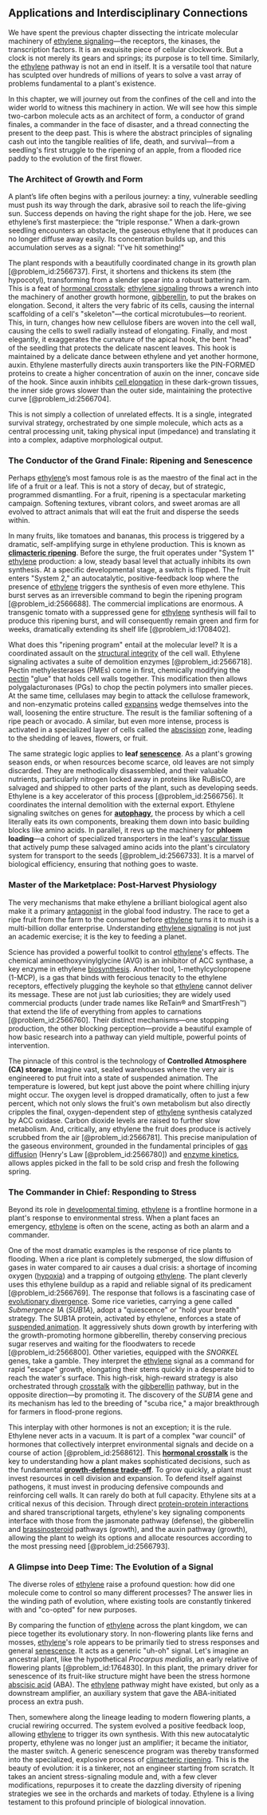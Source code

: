## Applications and Interdisciplinary Connections

We have spent the previous chapter dissecting the intricate molecular machinery of [ethylene signaling](@article_id:155997)—the receptors, the kinases, the transcription factors. It is an exquisite piece of cellular clockwork. But a clock is not merely its gears and springs; its purpose is to tell time. Similarly, the [ethylene](@article_id:154692) pathway is not an end in itself. It is a versatile tool that nature has sculpted over hundreds of millions of years to solve a vast array of problems fundamental to a plant's existence.

In this chapter, we will journey out from the confines of the cell and into the wider world to witness this machinery in action. We will see how this simple two-carbon molecule acts as an architect of form, a conductor of grand finales, a commander in the face of disaster, and a thread connecting the present to the deep past. This is where the abstract principles of signaling cash out into the tangible realities of life, death, and survival—from a seedling's first struggle to the ripening of an apple, from a flooded rice paddy to the evolution of the first flower.

### The Architect of Growth and Form

A plant’s life often begins with a perilous journey: a tiny, vulnerable seedling must push its way through the dark, abrasive soil to reach the life-giving sun. Success depends on having the right shape for the job. Here, we see ethylene’s first masterpiece: the “triple response.” When a dark-grown seedling encounters an obstacle, the gaseous ethylene that it produces can no longer diffuse away easily. Its concentration builds up, and this accumulation serves as a signal: "I've hit something!"

The plant responds with a beautifully coordinated change in its growth plan [@problem_id:2566737]. First, it shortens and thickens its stem (the hypocotyl), transforming from a slender spear into a robust battering ram. This is a feat of [hormonal crosstalk](@article_id:165609); [ethylene signaling](@article_id:155997) throws a wrench into the machinery of another growth hormone, [gibberellin](@article_id:180317), to put the brakes on elongation. Second, it alters the very fabric of its cells, causing the internal scaffolding of a cell's "skeleton"—the cortical microtubules—to reorient. This, in turn, changes how new cellulose fibers are woven into the cell wall, causing the cells to swell radially instead of elongating. Finally, and most elegantly, it exaggerates the curvature of the apical hook, the bent "head" of the seedling that protects the delicate nascent leaves. This hook is maintained by a delicate dance between ethylene and yet another hormone, auxin. Ethylene masterfully directs auxin transporters like the PIN-FORMED proteins to create a higher concentration of auxin on the inner, concave side of the hook. Since auxin inhibits [cell elongation](@article_id:151511) in these dark-grown tissues, the inner side grows slower than the outer side, maintaining the protective curve [@problem_id:2566704].

This is not simply a collection of unrelated effects. It is a single, integrated survival strategy, orchestrated by one simple molecule, which acts as a central processing unit, taking physical input (impedance) and translating it into a complex, adaptive morphological output.

### The Conductor of the Grand Finale: Ripening and Senescence

Perhaps [ethylene](@article_id:154692)’s most famous role is as the maestro of the final act in the life of a fruit or a leaf. This is not a story of decay, but of strategic, programmed dismantling. For a fruit, ripening is a spectacular marketing campaign. Softening textures, vibrant colors, and sweet aromas are all evolved to attract animals that will eat the fruit and disperse the seeds within.

In many fruits, like tomatoes and bananas, this process is triggered by a dramatic, self-amplifying surge in ethylene production. This is known as **[climacteric ripening](@article_id:172368)**. Before the surge, the fruit operates under "System 1" [ethylene](@article_id:154692) production: a low, steady basal level that actually inhibits its own synthesis. At a specific developmental stage, a switch is flipped. The fruit enters "System 2," an autocatalytic, positive-feedback loop where the presence of [ethylene](@article_id:154692) triggers the synthesis of even more ethylene. This burst serves as an irreversible command to begin the ripening program [@problem_id:2566688]. The commercial implications are enormous. A transgenic tomato with a suppressed gene for [ethylene](@article_id:154692) synthesis will fail to produce this ripening burst, and will consequently remain green and firm for weeks, dramatically extending its shelf life [@problem_id:1708402].

What does this "ripening program" entail at the molecular level? It is a coordinated assault on the [structural integrity](@article_id:164825) of the cell wall. Ethylene signaling activates a suite of demolition enzymes [@problem_id:2566718]. Pectin methylesterases (PMEs) come in first, chemically modifying the [pectin](@article_id:262880) "glue" that holds cell walls together. This modification then allows polygalacturonases (PGs) to chop the pectin polymers into smaller pieces. At the same time, cellulases may begin to attack the cellulose framework, and non-enzymatic proteins called [expansins](@article_id:150785) wedge themselves into the wall, loosening the entire structure. The result is the familiar softening of a ripe peach or avocado. A similar, but even more intense, process is activated in a specialized layer of cells called the [abscission](@article_id:154283) zone, leading to the shedding of leaves, flowers, or fruit.

The same strategic logic applies to **leaf [senescence](@article_id:147680)**. As a plant's growing season ends, or when resources become scarce, old leaves are not simply discarded. They are methodically disassembled, and their valuable nutrients, particularly nitrogen locked away in proteins like RuBisCO, are salvaged and shipped to other parts of the plant, such as developing seeds. Ethylene is a key accelerator of this process [@problem_id:2566756]. It coordinates the internal demolition with the external export. Ethylene signaling switches on genes for **[autophagy](@article_id:146113)**, the process by which a cell literally eats its own components, breaking them down into basic building blocks like amino acids. In parallel, it revs up the machinery for **phloem loading**—a cohort of specialized transporters in the leaf's [vascular tissue](@article_id:142709) that actively pump these salvaged amino acids into the plant's circulatory system for transport to the seeds [@problem_id:2566733]. It is a marvel of biological efficiency, ensuring that nothing goes to waste.

### Master of the Marketplace: Post-Harvest Physiology

The very mechanisms that make ethylene a brilliant biological agent also make it a primary [antagonist](@article_id:170664) in the global food industry. The race to get a ripe fruit from the farm to the consumer before [ethylene](@article_id:154692) turns it to mush is a multi-billion dollar enterprise. Understanding [ethylene signaling](@article_id:155997) is not just an academic exercise; it is the key to feeding a planet.

Science has provided a powerful toolkit to control [ethylene](@article_id:154692)'s effects. The chemical aminoethoxyvinylglycine (AVG) is an inhibitor of ACC synthase, a key enzyme in ethylene [biosynthesis](@article_id:173778). Another tool, 1-methylcyclopropene (1-MCP), is a gas that binds with ferocious tenacity to the ethylene receptors, effectively plugging the keyhole so that [ethylene](@article_id:154692) cannot deliver its message. These are not just lab curiosities; they are widely used commercial products (under trade names like ReTain® and SmartFresh™) that extend the life of everything from apples to carnations [@problem_id:2566760]. Their distinct mechanisms—one stopping production, the other blocking perception—provide a beautiful example of how basic research into a pathway can yield multiple, powerful points of intervention.

The pinnacle of this control is the technology of **Controlled Atmosphere (CA) storage**. Imagine vast, sealed warehouses where the very air is engineered to put fruit into a state of suspended animation. The temperature is lowered, but kept just above the point where chilling injury might occur. The oxygen level is dropped dramatically, often to just a few percent, which not only slows the fruit's own metabolism but also directly cripples the final, oxygen-dependent step of [ethylene](@article_id:154692) synthesis catalyzed by ACC oxidase. Carbon dioxide levels are raised to further slow metabolism. And, critically, any ethylene the fruit does produce is actively scrubbed from the air [@problem_id:2566781]. This precise manipulation of the gaseous environment, grounded in the fundamental principles of [gas diffusion](@article_id:190868) (Henry's Law [@problem_id:2566780]) and [enzyme kinetics](@article_id:145275), allows apples picked in the fall to be sold crisp and fresh the following spring.

### The Commander in Chief: Responding to Stress

Beyond its role in [developmental timing](@article_id:276261), [ethylene](@article_id:154692) is a frontline hormone in a plant's response to environmental stress. When a plant faces an emergency, [ethylene](@article_id:154692) is often on the scene, acting as both an alarm and a commander.

One of the most dramatic examples is the response of rice plants to flooding. When a rice plant is completely submerged, the slow diffusion of gases in water compared to air causes a dual crisis: a shortage of incoming oxygen ([hypoxia](@article_id:153291)) and a trapping of outgoing [ethylene](@article_id:154692). The plant cleverly uses this ethylene buildup as a rapid and reliable signal of its predicament [@problem_id:2566769]. The response that follows is a fascinating case of [evolutionary divergence](@article_id:198663). Some rice varieties, carrying a gene called *Submergence 1A* (*SUB1A*), adopt a "quiescence" or "hold your breath" strategy. The SUB1A protein, activated by ethylene, enforces a state of [suspended animation](@article_id:150843). It aggressively shuts down growth by interfering with the growth-promoting hormone gibberellin, thereby conserving precious sugar reserves and waiting for the floodwaters to recede [@problem_id:2566800]. Other varieties, equipped with the *SNORKEL* genes, take a gamble. They interpret the [ethylene](@article_id:154692) signal as a command for rapid "escape" growth, elongating their stems quickly in a desperate bid to reach the water's surface. This high-risk, high-reward strategy is also orchestrated through [crosstalk](@article_id:135801) with the [gibberellin](@article_id:180317) pathway, but in the opposite direction—by promoting it. The discovery of the *SUB1A* gene and its mechanism has led to the breeding of "scuba rice," a major breakthrough for farmers in flood-prone regions.

This interplay with other hormones is not an exception; it is the rule. Ethylene never acts in a vacuum. It is part of a complex "war council" of hormones that collectively interpret environmental signals and decide on a course of action [@problem_id:2568612]. This **[hormonal crosstalk](@article_id:165609)** is the key to understanding how a plant makes sophisticated decisions, such as the fundamental **[growth-defense trade-off](@article_id:155947)**. To grow quickly, a plant must invest resources in cell division and expansion. To defend itself against pathogens, it must invest in producing defensive compounds and reinforcing cell walls. It can rarely do both at full capacity. Ethylene sits at a critical nexus of this decision. Through direct [protein-protein interactions](@article_id:271027) and shared transcriptional targets, ethylene's key signaling components interface with those from the jasmonate pathway (defense), the gibberellin and [brassinosteroid](@article_id:153729) pathways (growth), and the auxin pathway (growth), allowing the plant to weigh its options and allocate resources according to the most pressing need [@problem_id:2566793].

### A Glimpse into Deep Time: The Evolution of a Signal

The diverse roles of [ethylene](@article_id:154692) raise a profound question: how did one molecule come to control so many different processes? The answer lies in the winding path of evolution, where existing tools are constantly tinkered with and "co-opted" for new purposes.

By comparing the function of [ethylene](@article_id:154692) across the plant kingdom, we can piece together its evolutionary story. In non-flowering plants like ferns and mosses, [ethylene](@article_id:154692)'s role appears to be primarily tied to stress responses and general [senescence](@article_id:147680). It acts as a generic "uh-oh" signal. Let's imagine an ancestral plant, like the hypothetical *Procarpus medialis*, an early relative of flowering plants [@problem_id:1764830]. In this plant, the primary driver for senescence of its fruit-like structure might have been the stress hormone [abscisic acid](@article_id:149446) (ABA). The [ethylene](@article_id:154692) pathway might have existed, but only as a downstream amplifier, an auxiliary system that gave the ABA-initiated process an extra push.

Then, somewhere along the lineage leading to modern flowering plants, a crucial rewiring occurred. The system evolved a positive feedback loop, allowing [ethylene](@article_id:154692) to trigger its own synthesis. With this new autocatalytic property, ethylene was no longer just an amplifier; it became the initiator, the master switch. A generic senescence program was thereby transformed into the specialized, explosive process of [climacteric ripening](@article_id:172368). This is the beauty of evolution: it is a tinkerer, not an engineer starting from scratch. It takes an ancient stress-signaling module and, with a few clever modifications, repurposes it to create the dazzling diversity of ripening strategies we see in the orchards and markets of today. Ethylene is a living testament to this profound principle of biological innovation.